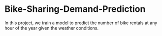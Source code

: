 # Bike-Sharing-Demand-Prediction
In this project, we train a model to predict the number of bike rentals at any hour of the year given the weather conditions. 
